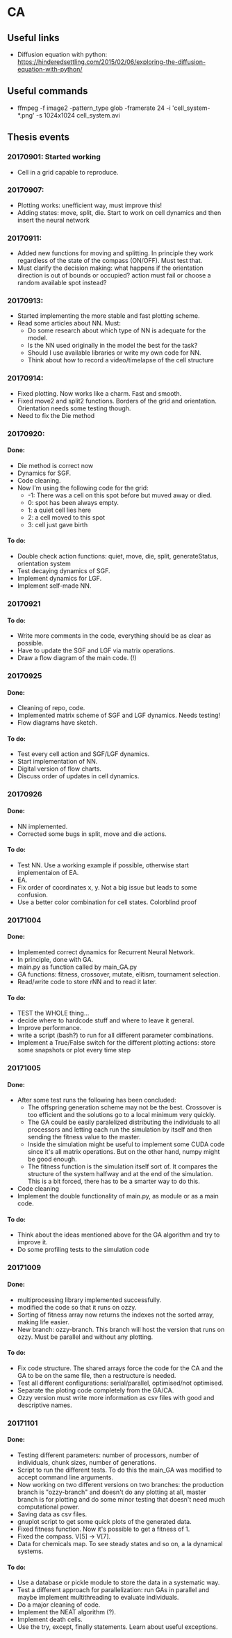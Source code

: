 

# CA

## Useful links
* Diffusion equation with python: https://hinderedsettling.com/2015/02/06/exploring-the-diffusion-equation-with-python/

## Useful commands
* ffmpeg -f image2 -pattern_type glob -framerate 24 -i 'cell_system-*.png' -s 1024x1024 cell_system.avi

## Thesis events
### 20170901: Started working 
* Cell in a grid capable to reproduce.

### 20170907:
* Plotting works: unefficient way, must improve this!
* Adding states: move, split, die. Start to work on cell dynamics and then insert the neural network

### 20170911:
* Added new functions for moving and splitting. In principle they work regardless of the state of the compass (ON/OFF). Must test that.
* Must clarify the decision making: what happens if the orientation direction is out of bounds or occupied? action must fail or choose a random available spot instead?

### 20170913:
* Started implementing the more stable and fast plotting scheme.
* Read some articles about NN. Must:
	* Do some research about which type of NN is adequate for the model.
	* Is the NN used originally in the model the best for the task?
	* Should I use available libraries or write my own code for NN.
	* Think about how to record a video/timelapse of the cell structure

### 20170914:
* Fixed plotting. Now works like a charm. Fast and smooth.
* Fixed move2 and split2 functions. Borders of the grid and orientation. Orientation needs some testing though.
* Need to fix the Die method

### 20170920:
#### Done:
* Die method is correct now
* Dynamics for SGF.
* Code cleaning.
* Now I'm using the following code for the grid:
	* -1: There was a cell on this spot before but muved away or died.
	* 0: spot has been always empty.
	* 1: a quiet cell lies here
	* 2: a cell moved to this spot
	* 3: cell just gave birth
#### To do:
* Double check action functions: quiet, move, die, split, generateStatus, orientation system
* Test decaying dynamics of SGF.
* Implement dynamics for LGF.
* Implement self-made NN.

### 20170921
#### To do:
* Write more comments in the code, everything should be as clear as possible.
* Have to update the SGF and LGF via matrix operations.
* Draw a flow diagram of the main code. (!)

### 20170925
#### Done:
* Cleaning of repo, code.
* Implemented matrix scheme of SGF and LGF dynamics. Needs testing!
* Flow diagrams have sketch.

#### To do:
* Test every cell action and SGF/LGF dynamics.
* Start implementation of NN.
* Digital version of flow charts.
* Discuss order of updates in cell dynamics.

### 20170926
#### Done:
* NN implemented. 
* Corrected some bugs in split, move and die actions.

#### To do:
* Test NN. Use a working example if possible, otherwise start implementaion of EA.
* EA.
* Fix order of coordinates x, y. Not a big issue but leads to some confusion.
* Use a better color combination for cell states. Colorblind proof

### 20171004
#### Done:
* Implemented correct dynamics for Recurrent Neural Network.
* In principle, done with GA.
* main.py as function called by main_GA.py
* GA functions: fitness, crossover, mutate, elitism, tournament selection.
* Read/write code to store rNN and to read it later.

#### To do:
* TEST the WHOLE thing...
* decide where to hardcode stuff and where to leave it general.
* Improve performance.
* write a script (bash?) to run for all different parameter combinations.
* Implement a True/False switch for the different plotting actions: store some snapshots or plot every time step

### 20171005
#### Done:
* After some test runs the following has been concluded:
	* The offspring generation scheme may not be the best. Crossover is too efficient and the solutions go to a local minimum very quickly.
	* The GA could be easily paralelized distributing the individuals to all processors and letting each run the simulation by itself and then sending the fitness value to the master.
	* Inside the simulation might be useful to implement some CUDA code since it's all matrix operations. But on the other hand, numpy might be good enough.
	* The fitness function is the simulation itself sort of. It compares the structure of the system halfway and at the end of the simulation. This is a bit forced, there has to be a smarter way to do this.
* Code cleaning
* Implement the double functionality of main.py, as module or as a main code.

#### To do:
* Think about the ideas mentioned above for the GA algorithm and try to improve it.
* Do some profiling tests to the simulation code

### 20171009
#### Done:
* multiprocessing library implemented successfully. 
* modified the code so that it runs on ozzy.
* Sorting of fitness array now returns the indexes not the sorted array, making life easier.
* New branch: ozzy-branch. This branch will host the version that runs on ozzy. Must be parallel and without any plotting.

#### To do:
* Fix code structure. The shared arrays force the code for the CA and the GA to be on the same file, then a restructure is needed.
* Test all different configurations: serial/parallel, optimised/not optimised.
* Separate the ploting code completely from the GA/CA.
* Ozzy version must write more information as csv files with good and descriptive names.

### 20171101
#### Done:
* Testing different parameters: number of processors, number of individuals, chunk sizes, number of generations.
* Script to run the different tests. To do this the main\_GA was modified to accept command line arguments.
* Now working on two different versions on two branches: the production branch is "ozzy-branch" and doesn't do any plotting at all, master branch is for plotting and do some minor testing that doesn't need much computational power.
* Saving data as csv files.
* gnuplot script to get some quick plots of the generated data.
* Fixed fitness function. Now it's possible to get a fitness of 1.
* Fixed the compass. V[5] -> V[7].
* Data for chemicals map. To see steady states and so on, a la dynamical systems.

#### To do:
* Use a database or pickle module to store the data in a systematic way.
* Test a different approach for parallelization: run GAs in parallel and maybe implement multithreading to evaluate individuals.
* Do a major cleaning of code.
* Implement the NEAT algorithm (?).
* Implement death cells.
* Use the try, except, finally statements. Learn about useful exceptions.
